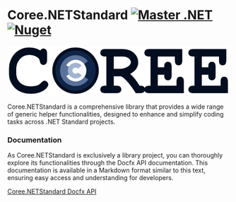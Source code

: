 # Coree.NETStandard [![Master .NET](https://github.com/carsten-riedel/Coree.NETStandard/actions/workflows/dotnet-master.yml/badge.svg?branch=master)](https://github.com/carsten-riedel/Coree.NETStandard/actions/workflows/dotnet-master.yml) [![Nuget](https://img.shields.io/nuget/v/Coree.NETStandard?label=NuGet&labelColor=004880&logo=NuGet&logoColor=white)](https://www.nuget.org/packages/Coree.NETStandard)

![brand](https://raw.githubusercontent.com/carsten-riedel/Coree.NETStandard/master/images/brand.png)

Coree.NETStandard is a comprehensive library that provides a wide range of generic helper functionalities, designed to enhance and simplify coding tasks across .NET Standard projects.

### Documentation

As Coree.NETStandard is exclusively a library project, you can thoroughly explore its functionalities through the Docfx API documentation. This documentation is available in a Markdown format similar to this text, ensuring easy access and understanding for developers.

[Coree.NETStandard Docfx API](https://carsten-riedel.github.io/Coree.NETStandard/docfx/index.html)
